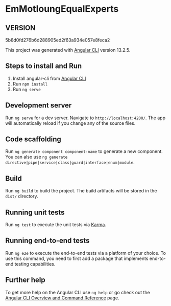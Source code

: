 # EmMotloungEqualExperts

## VERSION
5b8d0fd276b6d288905ed2f63a934e057e8feca2

This project was generated with [Angular CLI](https://github.com/angular/angular-cli) version 13.2.5.

## Steps to install and Run
1. Install angular-cli from [Angular CLI](https://github.com/angular/angular-cli)
2. Run `npm install`
3. Run `ng serve`

## Development server

Run `ng serve` for a dev server. Navigate to `http://localhost:4200/`. The app will automatically reload if you change any of the source files.

## Code scaffolding

Run `ng generate component component-name` to generate a new component. You can also use `ng generate directive|pipe|service|class|guard|interface|enum|module`.

## Build

Run `ng build` to build the project. The build artifacts will be stored in the `dist/` directory.

## Running unit tests

Run `ng test` to execute the unit tests via [Karma](https://karma-runner.github.io).

## Running end-to-end tests

Run `ng e2e` to execute the end-to-end tests via a platform of your choice. To use this command, you need to first add a package that implements end-to-end testing capabilities.

## Further help

To get more help on the Angular CLI use `ng help` or go check out the [Angular CLI Overview and Command Reference](https://angular.io/cli) page.
